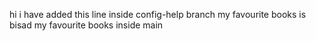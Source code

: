 hi i have added this line inside config-help branch
my favourite  books is bisad
my favourite books inside main

